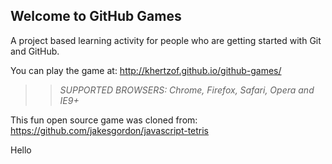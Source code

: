 ## Welcome to GitHub Games

A project based learning activity for people who are getting started with Git and GitHub.

You can play the game at: http://khertzof.github.io/github-games/

>> _*SUPPORTED BROWSERS*: Chrome, Firefox, Safari, Opera and IE9+_

This fun open source game was cloned from: https://github.com/jakesgordon/javascript-tetris

Hello